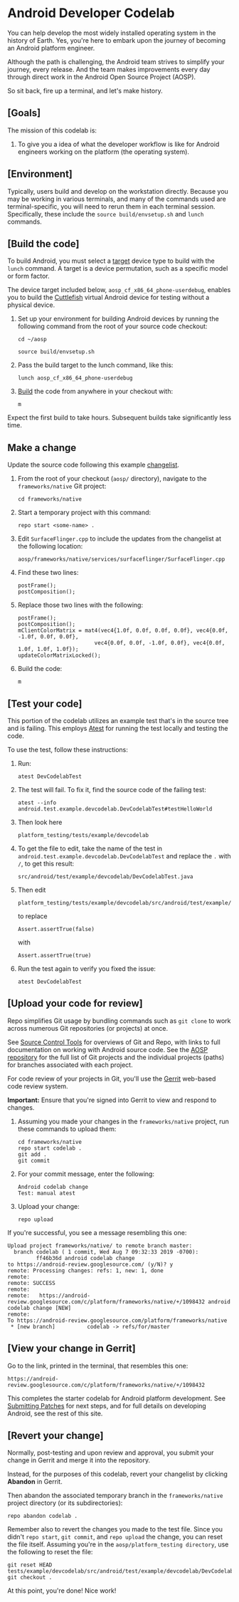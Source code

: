 

Android Developer Codelab
=========================



You can help develop the most widely installed operating system in the
history of Earth. Yes, you\'re here to embark upon the journey of
becoming an Android platform engineer.

Although the path is challenging, the Android team strives to simplify
your journey, every release. And the team makes improvements every day
through direct work in the Android Open Source Project (AOSP).

So sit back, fire up a terminal, and let\'s make history.

[Goals]
-------------------------------------------------------

The mission of this codelab is:

1.  To give you a idea of what the developer workflow is like for
    Android engineers working on the platform (the operating system).


[Environment]
-------------------------------------------------------------

Typically, users build and develop on the workstation directly. Because
you may be working in various terminals, and many of the commands used
are terminal-specific, you will need to rerun them in each terminal
session. Specifically, these include the
`source build/envsetup.sh` and
`lunch` commands.


[Build the code]
----------------------------------------------------------------

To build Android, you must select a
[target](https://source.android.com/setup/build/building#choose-a-target)
device type to build with the `lunch` command.
A target is a device permutation, such as a specific model or form
factor.

The device target included below,
`aosp_cf_x86_64_phone-userdebug`, enables you
to build the
[Cuttlefish](https://source.android.com/setup/create/cuttlefish) virtual
Android device for testing without a physical device.


1.  Set up your environment for building Android devices by running the
    following command from the root of your source code checkout:

    

    ```
    cd ~/aosp
    
    source build/envsetup.sh
    ```

2.  Pass the build target to the lunch command, like this:

    

    ```
    lunch aosp_cf_x86_64_phone-userdebug
    ```

3.  [Build](https://source.android.com/setup/build/building#build-the-code)
    the code from anywhere in your checkout with:

    

    ```
    m
    ```

Expect the first build to take hours. Subsequent builds take
significantly less time.



Make a change
-------------

Update the source code following this example
[changelist](https://android-review.googlesource.com/c/platform/frameworks/native/+/1181350).

1.  From the root of your checkout (`aosp/`
    directory), navigate to the `frameworks/native` Git project:

    

    ```
    cd frameworks/native
    ```

2.  Start a temporary project with this command:

    

    ```
    repo start <some-name> .
    ```

3.  Edit `SurfaceFlinger.cpp` to include the
    updates from the changelist at the following location:

    

    ```
    aosp/frameworks/native/services/surfaceflinger/SurfaceFlinger.cpp
    ```

4.  Find these two lines:

    

    ```
    postFrame();
    postComposition();
    ```

5.  Replace those two lines with the following:

    

    ```
    postFrame();
    postComposition();
    mClientColorMatrix = mat4(vec4{1.0f, 0.0f, 0.0f, 0.0f}, vec4{0.0f, -1.0f, 0.0f, 0.0f},
                            vec4{0.0f, 0.0f, -1.0f, 0.0f}, vec4{0.0f, 1.0f, 1.0f, 1.0f});
    updateColorMatrixLocked();
    ```

6.  Build the code:
  

    ```
    m
    ```

[Test your code]
----------------------------------------------------------------

This portion of the codelab utilizes an example test that\'s in the
source tree and is failing. This employs
[Atest](https://source.android.com/compatibility/tests/development/atest)
for running the test locally and testing the code.

To use the test, follow these instructions:

1.  Run:

    

    ```
    atest DevCodelabTest
    ```

2.  The test will fail. To fix it, find the source code of the failing
    test:

    

    ```
    atest --info android.test.example.devcodelab.DevCodelabTest#testHelloWorld
    ```

3.  Then look here

    

    ```
    platform_testing/tests/example/devcodelab
    ```

4.  To get the file to edit, take the name of the test in
    `android.test.example.devcodelab.DevCodelabTest` and replace the `.` with
    `/`, to get this result:

    

    ```
    src/android/test/example/devcodelab/DevCodelabTest.java
    ```

5.  Then edit

    

    ```
    platform_testing/tests/example/devcodelab/src/android/test/example/devcodelab/DevCodelabTest.java
    ```

    to replace

    

    ```
    Assert.assertTrue(false)
    ```

    with

    

    ```
    Assert.assertTrue(true)
    ```

6.  Run the test again to verify you fixed the issue:

    

    ```
    atest DevCodelabTest
    ```

[Upload your code for review]
-----------------------------------------------------------------------------

Repo simplifies Git usage by bundling commands such as
`git clone` to work across numerous Git
repositories (or projects) at once.

See [Source Control Tools](https://source.android.com/setup/develop) for
overviews of Git and Repo, with links to full documentation on working
with Android source code. See the [AOSP
repository](https://android.googlesource.com/) for the full
list of Git projects and the individual projects (paths) for branches
associated with each project.

For code review of your projects in Git, you\'ll use the
[Gerrit](https://gerrit-review.googlesource.com/Documentation/)
web-based code review system.

**Important:** Ensure that you\'re signed into Gerrit to view and
respond to changes.

1.  Assuming you made your changes in the
    `frameworks/native` project, run these
    commands to upload them:

    

    ```
    cd frameworks/native
    repo start codelab .
    git add .
    git commit
    ```

2.  For your commit message, enter the following:

    

    ```
    Android codelab change
    Test: manual atest
    ```

3.  Upload your change:

    

    ```
    repo upload
    ```

If you\'re successful, you see a message resembling this one:



```
Upload project frameworks/native/ to remote branch master:
  branch codelab ( 1 commit, Wed Aug 7 09:32:33 2019 -0700):
         ff46b36d android codelab change
to https://android-review.googlesource.com/ (y/N)? y
remote: Processing changes: refs: 1, new: 1, done
remote:
remote: SUCCESS
remote:
remote:   https://android-review.googlesource.com/c/platform/frameworks/native/+/1098432 android codelab change [NEW]
remote:
To https://android-review.googlesource.com/platform/frameworks/native
 * [new branch]          codelab -> refs/for/master
```

[View your change in Gerrit]
----------------------------------------------------------------------------

Go to the link, printed in the terminal, that resembles this one:



```
https://android-review.googlesource.com/c/platform/frameworks/native/+/1098432
```

This completes the starter codelab for Android platform development. See
[Submitting
Patches](https://source.android.com/setup/contribute/submit-patches) for
next steps, and for full details on developing Android, see the rest of
this site.

[Revert your change]
--------------------------------------------------------------------

Normally, post-testing and upon review and approval, you submit your
change in Gerrit and merge it into the repository.

Instead, for the purposes of this codelab, revert your changelist by
clicking **Abandon** in Gerrit.

Then abandon the associated temporary branch in the
`frameworks/native` project directory (or its
subdirectories):



```
repo abandon codelab .
```

Remember also to revert the changes you made to the test file. Since you
didn\'t `repo start`,
`git commit`, and `repo upload` the change, you can reset the file itself. Assuming you\'re
in the `aosp/platform_testing directory`, use
the following to reset the file:



```
git reset HEAD tests/example/devcodelab/src/android/test/example/devcodelab/DevCodelabTest.java
git checkout .
```

At this point, you\'re done! Nice work!

